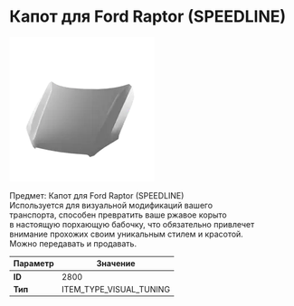 # Капот для Ford Raptor (SPEEDLINE)

![Item Image](../img/2800.webp?raw=true)

Предмет: Капот для Ford Raptor (SPEEDLINE)<br>Используется для визуальной модификаций вашего<br>транспорта, способен превратить ваше ржавое корыто<br>в настоящую порхающую бабочку, что обязательно привлечет<br>внимание прохожих своим уникальным стилем и красотой.<br>Можно передавать и продавать.


| Параметр | Значение |
|----------|----------|
| **ID** | 2800 |
| **Тип** | ITEM_TYPE_VISUAL_TUNING |

